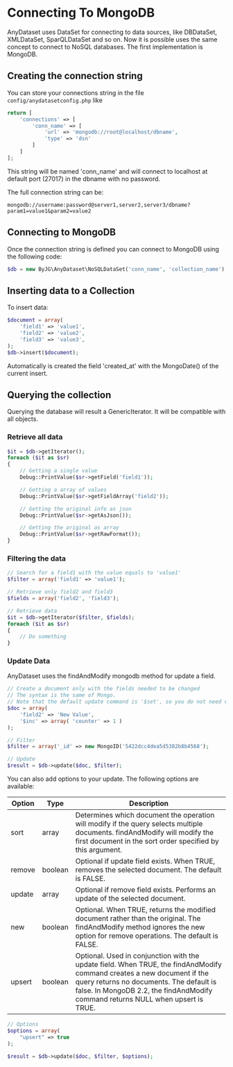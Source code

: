 # Connecting To MongoDB

AnyDataset uses DataSet for connecting to data sources, like DBDataSet, XMLDataSet, SparQLDataSet and so on.
Now it is possible uses the same concept to connect to NoSQL databases. The first implementation is MongoDB.

## Creating the connection string

You can store your connections string in the file `config/anydatasetconfig.php` like 

```php
return [
    'connections' => [
        'conn_name' => [
            'url' => 'mongodb://root@localhost/dbname',
            'type' => 'dsn'
        ]
    ]
];
```

This string will be named 'conn_name' and will connect to localhost at default port (27017) in the dbname with no password.

The full connection string can be:

```
mongodb://username:password@server1,server2,server3/dbname?param1=value1&param2=value2
```

## Connecting to MongoDB

Once the connection string is defined you can connect to MongoDB using the following code:

```php
$db = new ByJG\AnyDataset\NoSQLDataSet('conn_name', 'collection_name');
```

## Inserting data to a Collection

To insert data:

```php
$document = array(
	'field1' => 'value1',
	'field2' => 'value2',
	'field3' => 'value3',
);
$db->insert($document);
```

Automatically is created the field 'created_at' with the MongoDate() of the current insert.

## Querying the collection

Querying the database will result a GenericIterator. It will be compatible with all objects.

### Retrieve all data

```php
$it = $db->getIterator();
foreach ($it as $sr)
{
	// Getting a single value
	Debug::PrintValue($sr->getField('field1'));

	// Getting a array of values
	Debug::PrintValue($sr->getFieldArray('field2'));

	// Getting the original info as json
	Debug::PrintValue($sr->getAsJson());

	// Getting the original as array
	Debug::PrintValue($sr->getRawFormat());
}
```

### Filtering the data

```php
// Search for a field1 with the value equals to 'value1'
$filter = array('field1' => 'value1');

// Retrieve only field2 and field3
$fields = array('field2', 'field3');

// Retrieve data
$it = $db->getIterator($filter, $fields);
foreach ($it as $sr)
{
	// Do something
}
```

### Update Data

AnyDataset uses the findAndModify mongodb method for update a field.

```php
// Create a document only with the fields needed to be changed
// The syntax is the same of Mongo.
// Note that the default update command is '$set', so you do not need create an array with the key '$set'
$doc = array(
	'field2' => 'New Value',
	'$inc' => array( 'counter' => 1 )
);

// Filter
$filter = array('_id' => new MongoID('5422dcc4dea5d5382b8b4568');

// Update
$result = $db->update($doc, $filter);
```

You can also add options to your update. The following options are available:

| Option       | Type    | Description |
| ------------ | ------- | ----------- |
| sort         | array   | Determines which document the operation will modify if the query selects multiple documents. findAndModify will modify the first document in the sort order specified by this argument. |
| remove       | boolean | Optional if update field exists. When TRUE, removes the selected document. The default is FALSE. |
| update       | array   | Optional if remove field exists. Performs an update of the selected document. |
| new          | boolean | Optional. When TRUE, returns the modified document rather than the original. The findAndModify method ignores the new option for remove operations. The default is FALSE. |
| upsert       | boolean | Optional. Used in conjunction with the update field. When TRUE, the findAndModify command creates a new document if the query returns no documents. The default is false. In MongoDB 2.2, the findAndModify command returns NULL when upsert is TRUE. |

```php
// Options
$options = array(
	"upsert" => true
);

$result = $db->update($doc, $filter, $options);
```
